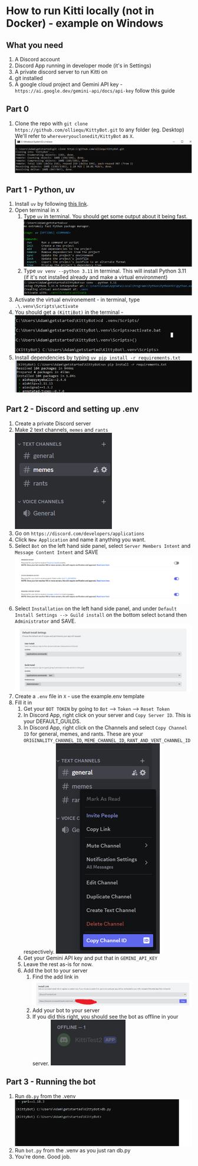 # How to run Kitti locally (not in Docker) - example on **Windows**

## What you need

1. A Discord account
2. Discord App running in developer mode (it's in Settings)
3. A private discord server to run Kitti on
4. git installed
5. A google cloud project and Gemini API key - `https://ai.google.dev/gemini-api/docs/api-key` follow this guide

## Part 0

1. Clone the repo with `git clone https://github.com/olliequ/KittyBot.git` to any folder (eg. Desktop) We'll refer to `whereveryouclonedit/KittyBot` as `X`. ![alt text](./images/000%20git%20clone.png)

## Part 1 - Python, uv

1. Install `uv` by following [this link](https://docs.astral.sh/uv/getting-started/installation/).
2. Open terminal in `X`
   1. Type `uv` in terminal. You should get some output about it being fast. ![alt text](./images/001%20UV.png)
   2. Type `uv venv --python 3.11` in terminal. This will install Python 3.11 (if it's not installed already and make a virtual environment)
      ![alt text](./images/002%20venv%20create.png)
3. Activate the virtual environement - in terminal, type `.\.venv\Scripts\activate`
4. You should get a `(KittiBot)` in the terminal - ![alt text](./images/003%20venv%20activation.png)
5. Install dependencies by typing `uv pip install -r requirements.txt` ![alt text](./images/004%20install%20packages.png)

## Part 2 - Discord and setting up .env

1. Create a private Discord server
2. Make 2 text channels, `memes` and `rants` ![alt text](./images/005%20discserver.png)
3. Go on `https://discord.com/developers/applications`
4. Click `New Application` and name it anything you want.
5. Select `Bot` on the left hand side panel, select `Server Members Intent` and `Message Content Intent` and SAVE ![alt text](./images/007%20intents.png)
6. Select `Installation` on the left hand side panel, and under `Default Install Settings --> Guild install` on the bottom select `bot`and then `Administrator` and SAVE. ![alt text](./images/008%20install%20settings.png)
7. Create a `.env` file in `X` - use the example.env template
8. Fill it in
   1. Get your `BOT TOKEN` by going to `Bot` --> `Token` --> `Reset Token`
   2. In Discord App, right click on your server and `Copy Server ID`. This is your DEFAULT_GUILDS.
   3. In Discord App, right click on the Channels and select `Copy Channel ID` for general, memes, and rants. These are your `ORIGINALITY_CHANNEL_ID`, `MEME_CHANNEL_ID`, `RANT_AND_VENT_CHANNEL_ID` respectively. ![alt text](./images/010%20channelid.png)
   4. Get your Gemini API key and put that in `GEMINI_API_KEY`
   5. Leave the rest as-is for now.
   6. Add the bot to your server
      1. Find the add link in ![alt text](./images/010%20bot%20add.png)
      2. Add your bot to your server
      3. If you did this right, you should see the bot as offline in your server. ![alt text](./images/012%20botoffline.png)

## Part 3 - Running the bot

1. Run `db.py` from the .venv ![alt text](./images/009%20dbpy.png)
2. Run `bot.py` from the .venv as you just ran db.py
3. You're done. Good job.
